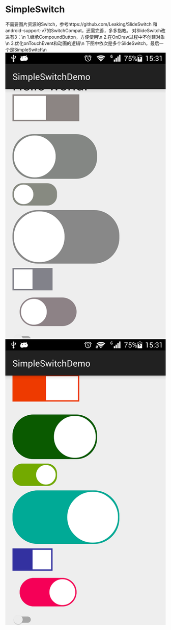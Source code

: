 # SimpleSwitch
不需要图片资源的Switch，参考https://github.com/Leaking/SlideSwitch 和android-support-v7的SwitchCompat，还需完善，多多指教。
对SlideSwitch改进有3：\n
1.继承CompoundButton，方便使用\n
2.在OnDraw过程中不创建对象\n
3.优化onTouchEvent和动画的逻辑\n
下图中依次是多个SlideSwitch，最后一个是SimpleSwitch\n
![image](https://github.com/lr0775/SimpleSwitch/blob/master/img1.png)
![image](https://github.com/lr0775/SimpleSwitch/blob/master/img2.png)
